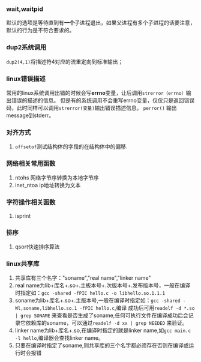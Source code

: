 ### wait,waitpid

默认的选项是等待直到有**一个**子进程退出，如果父进程有多个子进程的话要注意， 默认的行为是不符合要求的。

### dup2系统调用

`dup2(4,1)`将描述符4对应的流重定向到标准输出；

### linux错误描述

常用的linux系统调用出错的时候会写**errno**变量，让后调用`strerror（errno）`输出错误的描述的信息。 但是有的系统调用不会重写errno变量，仅仅只是返回错误码，此时同样可以调用`strerror(变量)`输出错误描述信息。 `perror()` 输出message到stderr。

### 对齐方式

1. `offsetof`测试结构体的字段的在结构体中的偏移.

### 网络相关常用函数

1. ntohs 网络字节序转换为本地字节序
2. inet_ntoa ip地址转换为文本

### 字符操作相关函数

1. isprint

### 排序

1. qsort快速排序算法


### linux共享库

1. 共享库有三个名字："soname","real name","linker name"
2. real name为lib+库名+.so+.主板本号+.次版本号+.发布版本号，一般在编译时指定如：`gcc -shared -fPIC hello.c -o libhello.so.1.1.1` 
3. soname为lib+库名+.so+.主版本号,一般在编译时指定如：`gcc -shared -Wl,soname,libhello.so.1 -fPIC hello.c`,编译  成功后可用`readelf -d *.so | grep SONAME` 来查看是否生成了soname,任何可执行文件在编译成功后会记录它依赖库的soname，可以通过`readelf -d xx | grep NEEDED`  来验证。
4. linker name为lib+库名+.so,在编译时指定的就是linker name,如`gcc main.c -l hello`,编译器会查找linker name。
5. 只要在编译时指定了soname,则共享库的三个名字都必须存在否则在编译或运行时会报错


